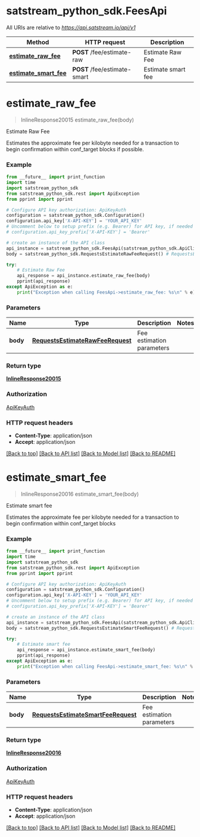 # satstream_python_sdk.FeesApi

All URIs are relative to *https://api.satstream.io/api/v1*

Method | HTTP request | Description
------------- | ------------- | -------------
[**estimate_raw_fee**](FeesApi.md#estimate_raw_fee) | **POST** /fee/estimate-raw | Estimate Raw Fee
[**estimate_smart_fee**](FeesApi.md#estimate_smart_fee) | **POST** /fee/estimate-smart | Estimate smart fee

# **estimate_raw_fee**
> InlineResponse20015 estimate_raw_fee(body)

Estimate Raw Fee

Estimates the approximate fee per kilobyte needed for a transaction to begin confirmation within conf_target blocks if possible.

### Example
```python
from __future__ import print_function
import time
import satstream_python_sdk
from satstream_python_sdk.rest import ApiException
from pprint import pprint

# Configure API key authorization: ApiKeyAuth
configuration = satstream_python_sdk.Configuration()
configuration.api_key['X-API-KEY'] = 'YOUR_API_KEY'
# Uncomment below to setup prefix (e.g. Bearer) for API key, if needed
# configuration.api_key_prefix['X-API-KEY'] = 'Bearer'

# create an instance of the API class
api_instance = satstream_python_sdk.FeesApi(satstream_python_sdk.ApiClient(configuration))
body = satstream_python_sdk.RequestsEstimateRawFeeRequest() # RequestsEstimateRawFeeRequest | Fee estimation parameters

try:
    # Estimate Raw Fee
    api_response = api_instance.estimate_raw_fee(body)
    pprint(api_response)
except ApiException as e:
    print("Exception when calling FeesApi->estimate_raw_fee: %s\n" % e)
```

### Parameters

Name | Type | Description  | Notes
------------- | ------------- | ------------- | -------------
 **body** | [**RequestsEstimateRawFeeRequest**](RequestsEstimateRawFeeRequest.md)| Fee estimation parameters | 

### Return type

[**InlineResponse20015**](InlineResponse20015.md)

### Authorization

[ApiKeyAuth](../README.md#ApiKeyAuth)

### HTTP request headers

 - **Content-Type**: application/json
 - **Accept**: application/json

[[Back to top]](#) [[Back to API list]](../README.md#documentation-for-api-endpoints) [[Back to Model list]](../README.md#documentation-for-models) [[Back to README]](../README.md)

# **estimate_smart_fee**
> InlineResponse20016 estimate_smart_fee(body)

Estimate smart fee

Estimates the approximate fee per kilobyte needed for a transaction to begin confirmation within conf_target blocks

### Example
```python
from __future__ import print_function
import time
import satstream_python_sdk
from satstream_python_sdk.rest import ApiException
from pprint import pprint

# Configure API key authorization: ApiKeyAuth
configuration = satstream_python_sdk.Configuration()
configuration.api_key['X-API-KEY'] = 'YOUR_API_KEY'
# Uncomment below to setup prefix (e.g. Bearer) for API key, if needed
# configuration.api_key_prefix['X-API-KEY'] = 'Bearer'

# create an instance of the API class
api_instance = satstream_python_sdk.FeesApi(satstream_python_sdk.ApiClient(configuration))
body = satstream_python_sdk.RequestsEstimateSmartFeeRequest() # RequestsEstimateSmartFeeRequest | Fee estimation parameters

try:
    # Estimate smart fee
    api_response = api_instance.estimate_smart_fee(body)
    pprint(api_response)
except ApiException as e:
    print("Exception when calling FeesApi->estimate_smart_fee: %s\n" % e)
```

### Parameters

Name | Type | Description  | Notes
------------- | ------------- | ------------- | -------------
 **body** | [**RequestsEstimateSmartFeeRequest**](RequestsEstimateSmartFeeRequest.md)| Fee estimation parameters | 

### Return type

[**InlineResponse20016**](InlineResponse20016.md)

### Authorization

[ApiKeyAuth](../README.md#ApiKeyAuth)

### HTTP request headers

 - **Content-Type**: application/json
 - **Accept**: application/json

[[Back to top]](#) [[Back to API list]](../README.md#documentation-for-api-endpoints) [[Back to Model list]](../README.md#documentation-for-models) [[Back to README]](../README.md)


